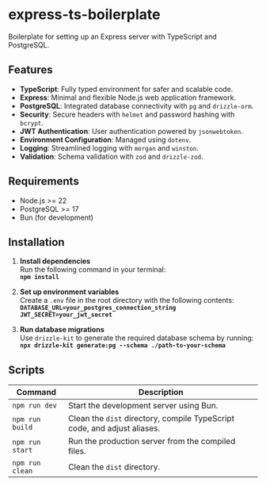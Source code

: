 # express-ts-boilerplate

Boilerplate for setting up an Express server with TypeScript and PostgreSQL.

## Features

- **TypeScript**: Fully typed environment for safer and scalable code.
- **Express**: Minimal and flexible Node.js web application framework.
- **PostgreSQL**: Integrated database connectivity with `pg` and `drizzle-orm`.
- **Security**: Secure headers with `helmet` and password hashing with `bcrypt`.
- **JWT Authentication**: User authentication powered by `jsonwebtoken`.
- **Environment Configuration**: Managed using `dotenv`.
- **Logging**: Streamlined logging with `morgan` and `winston`.
- **Validation**: Schema validation with `zod` and `drizzle-zod`.

## Requirements

- Node.js >= 22
- PostgreSQL >= 17
- Bun (for development)

## Installation

1. **Install dependencies**  
   Run the following command in your terminal:  
   **`npm install`**

2. **Set up environment variables**  
   Create a `.env` file in the root directory with the following contents:  
   **`DATABASE_URL=your_postgres_connection_string`**  
   **`JWT_SECRET=your_jwt_secret`**

3. **Run database migrations**  
   Use `drizzle-kit` to generate the required database schema by running:  
   **`npx drizzle-kit generate:pg --schema ./path-to-your-schema`**

## Scripts

| Command         | Description                                                              |
| --------------- | ------------------------------------------------------------------------ |
| `npm run dev`   | Start the development server using Bun.                                  |
| `npm run build` | Clean the `dist` directory, compile TypeScript code, and adjust aliases. |
| `npm run start` | Run the production server from the compiled files.                       |
| `npm run clean` | Clean the `dist` directory.                                              |
